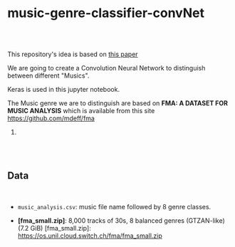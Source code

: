 # music-genre-classifier-convNet

</br>

</br>

This repository's idea is based on [this paper](https://arxiv.org/pdf/1608.04363.pdf)

We are going to create a Convolution Neural Network to distinguish between different "Musics".

Keras is used in this jupyter notebook.

The Music genre we are to distinguish are based on **FMA: A DATASET FOR MUSIC ANALYSIS** which is available from this site <https://github.com/mdeff/fma>


1. 


</br>

</br>

## Data

</br>

* `music_analysis.csv`: music file name followed by 8 genre classes.

* **[fma_small.zip]**: 8,000 tracks of 30s, 8 balanced genres (GTZAN-like) (7.2 GiB)
[fma_small.zip]: https://os.unil.cloud.switch.ch/fma/fma_small.zip
